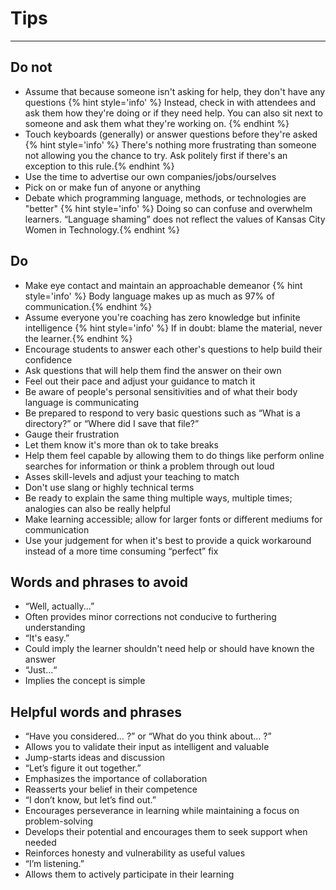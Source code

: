 # Tips

---

## Do not
* Assume that because someone isn't asking for help, they don't have any questions
{% hint style='info' %}
  Instead, check in with attendees and ask them how they're doing or if they need help. You can also sit next to someone and ask them what they're working on. {% endhint %}
* Touch keyboards (generally) or answer questions before they're asked
{% hint style='info' %}
 There's nothing more frustrating than someone not allowing you the chance to try. Ask politely first if there's an exception to this rule.{% endhint %}
* Use the time to advertise our own companies/jobs/ourselves
* Pick on or make fun of anyone or anything
* Debate which programming language, methods, or technologies are "better"
{% hint style='info' %}
  Doing so can confuse and overwhelm learners. “Language shaming” does not reflect the values of Kansas City Women in Technology.{% endhint %}

## Do
* Make eye contact and maintain an approachable demeanor
{% hint style='info' %}
  Body language makes up as much as 97% of communication.{% endhint %}
* Assume everyone you're coaching has zero knowledge but infinite intelligence
{% hint style='info' %}
  If in doubt: blame the material, never the learner.{% endhint %}
* Encourage students to answer each other's questions to help build their confidence
* Ask questions that will help them find the answer on their own
* Feel out their pace and adjust your guidance to match it
* Be aware of people's personal sensitivities and of what their body language is communicating
* Be prepared to respond to very basic questions such as “What is a directory?” or “Where did I save that file?”
* Gauge their frustration
* Let them know it's more than ok to take breaks
* Help them feel capable by allowing them to do things like perform online searches for information or think a problem through out loud
* Asses skill-levels and adjust your teaching to match
* Don't use slang or highly technical terms
* Be ready to explain the same thing multiple ways, multiple times; analogies can also be really helpful
* Make learning accessible; allow for larger fonts or different mediums for communication
* Use your judgement for when it's best to provide a quick workaround instead of a more time consuming “perfect” fix

## Words and phrases to avoid
* “Well, actually...”
 * Often provides minor corrections not conducive to furthering 		understanding
* “It's easy.”
 * Could imply the learner shouldn't need help or should have known the answer
* “Just...“
 * Implies the concept is simple

## Helpful words and phrases
* “Have you considered… ?” or “What do you think about… ?”
 * Allows you to validate their input as intelligent and valuable
 * Jump-starts ideas and discussion
* “Let’s figure it out together.”
 * Emphasizes the importance of collaboration
 * Reasserts your belief in their competence
* “I don’t know, but let’s find out.”
 * Encourages perseverance in learning while maintaining a focus on problem-solving
 * Develops their potential and encourages them to seek support when needed
 * Reinforces honesty and vulnerability as useful values
* “I’m listening.”
 * Allows them to actively participate in their learning
